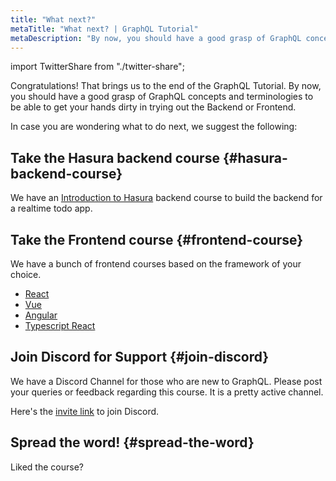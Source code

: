 ```yaml
---
title: "What next?"
metaTitle: "What next? | GraphQL Tutorial"
metaDescription: "By now, you should have a good grasp of GraphQL concepts and terminologies to be able to get your hands dirty in trying out the Backend or Frontend."
---
```


import TwitterShare from "./twitter-share";

Congratulations! That brings us to the end of the GraphQL Tutorial. By now, you should have a good grasp of GraphQL concepts and terminologies to be able to get your hands dirty in trying out the Backend or Frontend.

In case you are wondering what to do next, we suggest the following:

## Take the Hasura backend course {#hasura-backend-course}

We have an [Introduction to Hasura](https://hasura.io/learn/graphql/hasura/introduction/) backend course to build the backend for a realtime todo app.

## Take the Frontend course {#frontend-course}

We have a bunch of frontend courses based on the framework of your choice.

- [React](https://hasura.io/learn/graphql/react/introduction/)
- [Vue](https://hasura.io/learn/graphql/vue/introduction/)
- [Angular](https://hasura.io/learn/graphql/angular-apollo/introduction/)
- [Typescript React](https://hasura.io/learn/graphql/typescript-react-apollo/introduction/)

## Join Discord for Support {#join-discord}

We have a Discord Channel for those who are new to GraphQL. Please post your queries or feedback regarding this course. It is a pretty active channel.

Here's the [invite link](https://discord.com/invite/hasura) to join Discord.

## Spread the word! {#spread-the-word}

Liked the course?
<TwitterShare />

